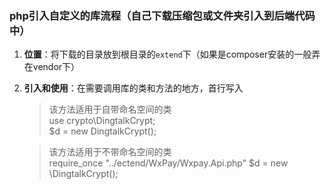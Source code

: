<!--
 * @Date: 2020-09-24 12:17:19
 * @LastEditors: Lq
 * @LastEditTime: 2020-09-24 21:45:08
 * @FilePath: /learnningNotes/接入钉钉/php引入自定义sdk.md
-->
### php引入自定义的库流程（自己下载压缩包或文件夹引入到后端代码中）

1. **位置**：将下载的目录放到根目录的`extend`下（如果是composer安装的一般弄在vendor下）

2. **引入和使用**：在需要调用库的类和方法的地方，首行写入

    > 该方法适用于自带命名空间的类   
    > use crypto\DingtalkCrypt;  
    > $d = new DingtalkCrypt();

    > 该方法适用于不带命名空间的类  
    > require_once "../ectend/WxPay/Wxpay.Api.php" 
    > $d = new \DingtalkCrypt();
